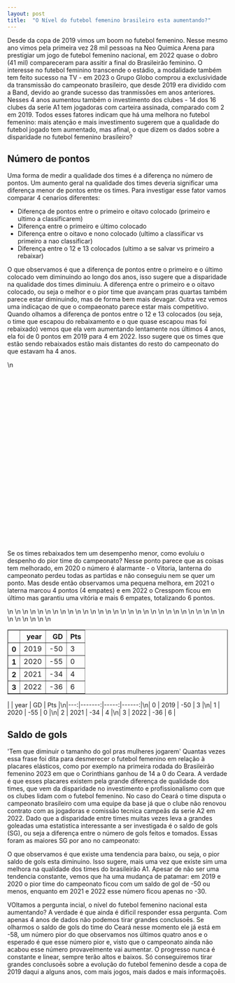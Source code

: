 ```yaml
---
layout: post
title:  "O Nível do futebol femenino brasileiro esta aumentando?"
---
```



Desde da copa de 2019 vimos um boom no futebol femenino. Nesse mesmo ano vimos pela primeira vez 28 mil pessoas na Neo Quimica Arena para prestigiar um jogo de futebol femenino nacional, em 2022 quase o dobro (41 mil) compareceram para assitir a final do Brasileirão feminino. O interesse no futebol feminino transcende o estádio, a modalidade também tem feito sucesso na TV - em 2023 o Grupo Globo comprou a exclusividade da transmissão do campeonato brasileiro, que desde 2019 era dividido com a Band, devido ao grande sucesso das tranmissões em anos anteriores. Nesses 4 anos aumentou também o investimento dos clubes - 14 dos 16 clubes da serie A1 tem jogadoras com carteira assinada, comparado com 2 em 2019. Todos esses fatores indicam que há uma melhora no futebol femenino: mais atençāo e mais investimento sugerem que a qualidade do futebol jogado tem aumentado, mas afinal, o que dizem os dados sobre a disparidade no futebol femenino brasileiro? 

## Número de pontos 
Uma forma de medir a qualidade dos times é a diferença no número de pontos. Um aumento geral na qualidade dos times deveria significar uma diferença menor de pontos entre os times. Para investigar esse fator vamos comparar 4 cenarios diferentes: 
* Diferença de pontos entre o primeiro e oitavo colocado (primeiro e ultimo a classificarem)
* Diferença entre o primeiro e último colocado 
* Diferença entre o oitavo e nono colocado (ultimo a classificar vs primeiro a nao classificar) 
* Diferença entre o 12 e 13 colocados (ultimo a se salvar vs primeiro a rebaixar) 

O que observamos é que a diferença de pontos entre o primeiro e o último colocado vem diminuindo ao longo dos anos, isso sugere que a disparidade na qualidade dos times diminuiu. A diferença entre o primeiro e o oitavo colocado, ou seja o melhor e o pior time que avançam pras quartas também parece estar diminuindo, mas de forma bem mais devagar. Outra vez vemos uma indicaçao de que o compaeonato parece estar mais competitivo. Quando olhamos a diferença de pontos entre o 12 e 13 colocados (ou seja, o time que escapou do rebaixamento e o que quase escapou mas foi rebaixado) vemos que ela vem aumentando lentamente nos últimos 4 anos, ela foi de 0 pontos em 2019 para 4 em 2022. Isso sugere que os times que estão sendo rebaixados estão mais distantes do resto do campeonato do que estavam ha 4 anos. 

<div>                        <script type="text/javascript">window.PlotlyConfig = {MathJaxConfig: \'local\'};</script>\n        <script charset="utf-8" src="https://cdn.plot.ly/plotly-2.20.0.min.js"></script>                <div id="ab9fc1ae-d278-4654-8bc5-708cfda85dab" class="plotly-graph-div" style="height:400px; width:600px;"></div>            <script type="text/javascript">                                    window.PLOTLYENV=window.PLOTLYENV || {};                                    if (document.getElementById("ab9fc1ae-d278-4654-8bc5-708cfda85dab")) {                    Plotly.newPlot(                        "ab9fc1ae-d278-4654-8bc5-708cfda85dab",                        [{"mode":"lines","name":"diferen\\u00e7a top 8","x":[2019,2020,2021,2022],"y":[20,18,17,16],"type":"scatter"},{"mode":"lines","name":"diferen\\u00e7a quartas vs fora das quartas","x":[2019,2020,2021,2022],"y":[4,0,3,1],"type":"scatter"},{"mode":"lines","name":"diferen\\u00e7a primeiro vs \\u00faltimo colocado","x":[2019,2020,2021,2022],"y":[39,42,34,31],"type":"scatter"},{"mode":"lines","name":"diferen\\u00e7a escapou vs rebaixou","x":[2019,2020,2021,2022],"y":[0,3,2,4],"type":"scatter"}],                        {"template":{"data":{"barpolar":[{"marker":{"line":{"color":"rgb(17,17,17)","width":0.5},"pattern":{"fillmode":"overlay","size":10,"solidity":0.2}},"type":"barpolar"}],"bar":[{"error_x":{"color":"#f2f5fa"},"error_y":{"color":"#f2f5fa"},"marker":{"line":{"color":"rgb(17,17,17)","width":0.5},"pattern":{"fillmode":"overlay","size":10,"solidity":0.2}},"type":"bar"}],"carpet":[{"aaxis":{"endlinecolor":"#A2B1C6","gridcolor":"#506784","linecolor":"#506784","minorgridcolor":"#506784","startlinecolor":"#A2B1C6"},"baxis":{"endlinecolor":"#A2B1C6","gridcolor":"#506784","linecolor":"#506784","minorgridcolor":"#506784","startlinecolor":"#A2B1C6"},"type":"carpet"}],"choropleth":[{"colorbar":{"outlinewidth":0,"ticks":""},"type":"choropleth"}],"contourcarpet":[{"colorbar":{"outlinewidth":0,"ticks":""},"type":"contourcarpet"}],"contour":[{"colorbar":{"outlinewidth":0,"ticks":""},"colorscale":[[0.0,"#0d0887"],[0.1111111111111111,"#46039f"],[0.2222222222222222,"#7201a8"],[0.3333333333333333,"#9c179e"],[0.4444444444444444,"#bd3786"],[0.5555555555555556,"#d8576b"],[0.6666666666666666,"#ed7953"],[0.7777777777777778,"#fb9f3a"],[0.8888888888888888,"#fdca26"],[1.0,"#f0f921"]],"type":"contour"}],"heatmapgl":[{"colorbar":{"outlinewidth":0,"ticks":""},"colorscale":[[0.0,"#0d0887"],[0.1111111111111111,"#46039f"],[0.2222222222222222,"#7201a8"],[0.3333333333333333,"#9c179e"],[0.4444444444444444,"#bd3786"],[0.5555555555555556,"#d8576b"],[0.6666666666666666,"#ed7953"],[0.7777777777777778,"#fb9f3a"],[0.8888888888888888,"#fdca26"],[1.0,"#f0f921"]],"type":"heatmapgl"}],"heatmap":[{"colorbar":{"outlinewidth":0,"ticks":""},"colorscale":[[0.0,"#0d0887"],[0.1111111111111111,"#46039f"],[0.2222222222222222,"#7201a8"],[0.3333333333333333,"#9c179e"],[0.4444444444444444,"#bd3786"],[0.5555555555555556,"#d8576b"],[0.6666666666666666,"#ed7953"],[0.7777777777777778,"#fb9f3a"],[0.8888888888888888,"#fdca26"],[1.0,"#f0f921"]],"type":"heatmap"}],"histogram2dcontour":[{"colorbar":{"outlinewidth":0,"ticks":""},"colorscale":[[0.0,"#0d0887"],[0.1111111111111111,"#46039f"],[0.2222222222222222,"#7201a8"],[0.3333333333333333,"#9c179e"],[0.4444444444444444,"#bd3786"],[0.5555555555555556,"#d8576b"],[0.6666666666666666,"#ed7953"],[0.7777777777777778,"#fb9f3a"],[0.8888888888888888,"#fdca26"],[1.0,"#f0f921"]],"type":"histogram2dcontour"}],"histogram2d":[{"colorbar":{"outlinewidth":0,"ticks":""},"colorscale":[[0.0,"#0d0887"],[0.1111111111111111,"#46039f"],[0.2222222222222222,"#7201a8"],[0.3333333333333333,"#9c179e"],[0.4444444444444444,"#bd3786"],[0.5555555555555556,"#d8576b"],[0.6666666666666666,"#ed7953"],[0.7777777777777778,"#fb9f3a"],[0.8888888888888888,"#fdca26"],[1.0,"#f0f921"]],"type":"histogram2d"}],"histogram":[{"marker":{"pattern":{"fillmode":"overlay","size":10,"solidity":0.2}},"type":"histogram"}],"mesh3d":[{"colorbar":{"outlinewidth":0,"ticks":""},"type":"mesh3d"}],"parcoords":[{"line":{"colorbar":{"outlinewidth":0,"ticks":""}},"type":"parcoords"}],"pie":[{"automargin":true,"type":"pie"}],"scatter3d":[{"line":{"colorbar":{"outlinewidth":0,"ticks":""}},"marker":{"colorbar":{"outlinewidth":0,"ticks":""}},"type":"scatter3d"}],"scattercarpet":[{"marker":{"colorbar":{"outlinewidth":0,"ticks":""}},"type":"scattercarpet"}],"scattergeo":[{"marker":{"colorbar":{"outlinewidth":0,"ticks":""}},"type":"scattergeo"}],"scattergl":[{"marker":{"line":{"color":"#283442"}},"type":"scattergl"}],"scattermapbox":[{"marker":{"colorbar":{"outlinewidth":0,"ticks":""}},"type":"scattermapbox"}],"scatterpolargl":[{"marker":{"colorbar":{"outlinewidth":0,"ticks":""}},"type":"scatterpolargl"}],"scatterpolar":[{"marker":{"colorbar":{"outlinewidth":0,"ticks":""}},"type":"scatterpolar"}],"scatter":[{"marker":{"line":{"color":"#283442"}},"type":"scatter"}],"scatterternary":[{"marker":{"colorbar":{"outlinewidth":0,"ticks":""}},"type":"scatterternary"}],"surface":[{"colorbar":{"outlinewidth":0,"ticks":""},"colorscale":[[0.0,"#0d0887"],[0.1111111111111111,"#46039f"],[0.2222222222222222,"#7201a8"],[0.3333333333333333,"#9c179e"],[0.4444444444444444,"#bd3786"],[0.5555555555555556,"#d8576b"],[0.6666666666666666,"#ed7953"],[0.7777777777777778,"#fb9f3a"],[0.8888888888888888,"#fdca26"],[1.0,"#f0f921"]],"type":"surface"}],"table":[{"cells":{"fill":{"color":"#506784"},"line":{"color":"rgb(17,17,17)"}},"header":{"fill":{"color":"#2a3f5f"},"line":{"color":"rgb(17,17,17)"}},"type":"table"}]},"layout":{"annotationdefaults":{"arrowcolor":"#f2f5fa","arrowhead":0,"arrowwidth":1},"autotypenumbers":"strict","coloraxis":{"colorbar":{"outlinewidth":0,"ticks":""}},"colorscale":{"diverging":[[0,"#8e0152"],[0.1,"#c51b7d"],[0.2,"#de77ae"],[0.3,"#f1b6da"],[0.4,"#fde0ef"],[0.5,"#f7f7f7"],[0.6,"#e6f5d0"],[0.7,"#b8e186"],[0.8,"#7fbc41"],[0.9,"#4d9221"],[1,"#276419"]],"sequential":[[0.0,"#0d0887"],[0.1111111111111111,"#46039f"],[0.2222222222222222,"#7201a8"],[0.3333333333333333,"#9c179e"],[0.4444444444444444,"#bd3786"],[0.5555555555555556,"#d8576b"],[0.6666666666666666,"#ed7953"],[0.7777777777777778,"#fb9f3a"],[0.8888888888888888,"#fdca26"],[1.0,"#f0f921"]],"sequentialminus":[[0.0,"#0d0887"],[0.1111111111111111,"#46039f"],[0.2222222222222222,"#7201a8"],[0.3333333333333333,"#9c179e"],[0.4444444444444444,"#bd3786"],[0.5555555555555556,"#d8576b"],[0.6666666666666666,"#ed7953"],[0.7777777777777778,"#fb9f3a"],[0.8888888888888888,"#fdca26"],[1.0,"#f0f921"]]},"colorway":["#636efa","#EF553B","#00cc96","#ab63fa","#FFA15A","#19d3f3","#FF6692","#B6E880","#FF97FF","#FECB52"],"font":{"color":"#f2f5fa"},"geo":{"bgcolor":"rgb(17,17,17)","lakecolor":"rgb(17,17,17)","landcolor":"rgb(17,17,17)","showlakes":true,"showland":true,"subunitcolor":"#506784"},"hoverlabel":{"align":"left"},"hovermode":"closest","mapbox":{"style":"dark"},"paper_bgcolor":"rgb(17,17,17)","plot_bgcolor":"rgb(17,17,17)","polar":{"angularaxis":{"gridcolor":"#506784","linecolor":"#506784","ticks":""},"bgcolor":"rgb(17,17,17)","radialaxis":{"gridcolor":"#506784","linecolor":"#506784","ticks":""}},"scene":{"xaxis":{"backgroundcolor":"rgb(17,17,17)","gridcolor":"#506784","gridwidth":2,"linecolor":"#506784","showbackground":true,"ticks":"","zerolinecolor":"#C8D4E3"},"yaxis":{"backgroundcolor":"rgb(17,17,17)","gridcolor":"#506784","gridwidth":2,"linecolor":"#506784","showbackground":true,"ticks":"","zerolinecolor":"#C8D4E3"},"zaxis":{"backgroundcolor":"rgb(17,17,17)","gridcolor":"#506784","gridwidth":2,"linecolor":"#506784","showbackground":true,"ticks":"","zerolinecolor":"#C8D4E3"}},"shapedefaults":{"line":{"color":"#f2f5fa"}},"sliderdefaults":{"bgcolor":"#C8D4E3","bordercolor":"rgb(17,17,17)","borderwidth":1,"tickwidth":0},"ternary":{"aaxis":{"gridcolor":"#506784","linecolor":"#506784","ticks":""},"baxis":{"gridcolor":"#506784","linecolor":"#506784","ticks":""},"bgcolor":"rgb(17,17,17)","caxis":{"gridcolor":"#506784","linecolor":"#506784","ticks":""}},"title":{"x":0.05},"updatemenudefaults":{"bgcolor":"#506784","borderwidth":0},"xaxis":{"automargin":true,"gridcolor":"#283442","linecolor":"#506784","ticks":"","title":{"standoff":15},"zerolinecolor":"#283442","zerolinewidth":2},"yaxis":{"automargin":true,"gridcolor":"#283442","linecolor":"#506784","ticks":"","title":{"standoff":15},"zerolinecolor":"#283442","zerolinewidth":2}}},"legend":{"orientation":"h"},"title":{"text":"Diferen\\u00e7a de pontos entre times por ano","font":{"family":"Open Sans"}},"autosize":false,"width":600,"height":400,"xaxis":{"type":"category"}},                        {"responsive": true}                    )                };                            </script>        </div>

Se os times rebaixados tem um desempenho menor, como evoluiu o despenho do pior time do campeonato? Nesse ponto parece que as coisas tem melhorado, em 2020 o número é alarmante - o Vitoria, lanterna do campeonato perdeu todas as partidas e não conseguiu nem se quer um ponto. Mas desde então observamos uma pequena melhora, em 2021 o laterna marcou 4 pontos (4 empates) e em 2022 o Cresspom ficou em último mas garantiu uma vitória e mais 6 empates, totalizando 6 pontos. 

<table border="1" class="dataframe">\n  <thead>\n    <tr style="text-align: right;">\n      <th></th>\n      <th>year</th>\n      <th>GD</th>\n      <th>Pts</th>\n    </tr>\n  </thead>\n  <tbody>\n    <tr>\n      <th>0</th>\n      <td>2019</td>\n      <td>-50</td>\n      <td>3</td>\n    </tr>\n    <tr>\n      <th>1</th>\n      <td>2020</td>\n      <td>-55</td>\n      <td>0</td>\n    </tr>\n    <tr>\n      <th>2</th>\n      <td>2021</td>\n      <td>-34</td>\n      <td>4</td>\n    </tr>\n    <tr>\n      <th>3</th>\n      <td>2022</td>\n      <td>-36</td>\n      <td>6</td>\n    </tr>\n  </tbody>\n</table>

|    |   year |   GD |   Pts |\n|---:|-------:|-----:|------:|\n|  0 |   2019 |  -50 |     3 |\n|  1 |   2020 |  -55 |     0 |\n|  2 |   2021 |  -34 |     4 |\n|  3 |   2022 |  -36 |     6 |


## Saldo de gols
'Tem que diminuir o tamanho do gol pras mulheres jogarem' Quantas vezes essa frase foi dita para desmerecer o futebol femenino em relação à placares elásticos, como por exemplo na primeira rodada do Brasileirão femenino 2023 em que o Corinthians ganhou de 14 a 0 do Ceara. A verdade é que esses placares existem pela grande diferença de qualidade dos times, que vem da disparidade no investimento e profissionalismo com que os clubes lidam com o futebol femenino. No caso do Ceará o time disputa o campeonato brasileiro com uma equipe da base já que o clube não renovou contrato com as jogadoras e comissão tecnica campeãs da serie A2 em 2022. Dado que a disparidade entre times muitas vezes leva a grandes goleadas uma estatistica interessante a ser investigada é o saldo de gols (SG), ou seja a diferença entre o número de gols feitos e tomados. Essas foram as maiores SG por ano no campeonato: 

O que observamos é que existe uma tendencia para baixo, ou seja, o pior saldo de gols esta diminuino. Isso sugere, mais uma vez que existe sim uma melhora na qualidade dos times do brasileirão A1. Apesar de não ser uma tendencia constante, vemos que ha uma mudança de patamar: em 2019 e 2020 o pior time do campeonato ficou com um saldo de gol de -50 ou menos, enquanto em 2021 e 2022 esse número ficou apenas no -30. 


VOltamos a pergunta incial, o nível do futebol femenino nacional esta aumentando? A verdade é que ainda é dificil responder essa pergunta. Com apenas 4 anos de dados não podemos tirar grandes conclusoēs. Se olharmos o saldo de gols do time do Ceará nesse momento ele já está em -58, um número pior do que observamos nos últimos quatro anos e o esperado é que esse número pior e, visto que o campeonato ainda não acabou esse número provavelmente vai aumentar. O progresso nunca é constante e linear, sempre terão altos e baixos. Só conseguiremos tirar grandes conclusoēs sobre a evolução do futebol femenino desde a copa de 2019 daqui a alguns anos, com mais jogos, mais dados e mais informaçoēs. 
